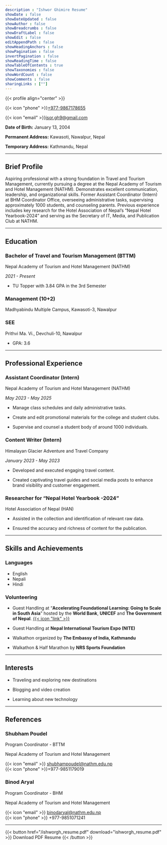 ```yaml
---
description : "Ishwor Ghimire Resume"
showDate : false
showDateUpdated : false
showAuthor : false
showBreadcrumbs : false
showDraftLabel : false
showEdit : false
editAppendPath : false
showHeadingAnchors : false
showPagination : false
invertPagination : false
showReadingTime : false
showTableOfContents : true
showTaxonomies : false
showWordCount : false
showComments : false
sharingLinks : [""]
---
```


{{< profile align="center" >}}


{{< icon "phone" >}}[+977-9867178655](tel:+977-9867178655)


{{< icon "email" >}}[isor.gh9@gmail.com](mailto:isor.gh9@gmail.com)

**Date of Birth:** January 13, 2004

**Permanent Address:** Kawasoti, Nawalpur, Nepal

**Temporary Address:** Kathmandu, Nepal

---
## **Brief Profile**

Aspiring professional with a strong foundation in Travel and Tourism Management, currently pursuing a degree at the Nepal Academy of Tourism and Hotel Management (NATHM). Demonstrates excellent communication, leadership, and organizational skills. Former Assistant Coordinator (Intern) at BHM Coordinator Office, overseeing administrative tasks, supervising approximately 1000 students, and counseling parents. Previous experience includes key research for the Hotel Association of Nepal’s “Nepal Hotel Yearbook-2024” and serving as the Secretary of IT, Media, and Publication Club at NATHM.

---
## **Education**

### **Bachelor of Travel and Tourism Management (BTTM)**

Nepal Academy of Tourism and Hotel Management (NATHM)

*2021 \- Present*

* TU Topper with 3.84 GPA in the 3rd Semester

### **Management (10+2)**

Madhyabindu Multiple Campus, Kawasoti-3, Nawalpur

### **SEE**

Prithvi Ma. Vi., Devchuli-10, Nawalpur

* GPA: 3.6

---
## **Professional Experience**

### **Assistant Coordinator (Intern)**

Nepal Academy of Tourism and Hotel Management (NATHM)

*May 2023 \- May 2025*

* Manage class schedules and daily administrative tasks.

* Create and edit promotional materials for the college and student clubs.

* Supervise and counsel a student body of around 1000 individuals.

### **Content Writer (Intern)**

Himalayan Glacier Adventure and Travel Company

*January 2023 \- May 2023*

* Developed and executed engaging travel content.

* Created captivating travel guides and social media posts to enhance brand visibility and customer engagement.

### **Researcher for “Nepal Hotel Yearbook \-2024”**

Hotel Association of Nepal (HAN)

* Assisted in the collection and identification of relevant raw data.

* Ensured the accuracy and richness of content for the publication.
---
## **Skills and Achievements**

### **Languages**
  * English
  * Nepali
  * Hindi

### **Volunteering**

  * Guest Handling at “**Accelerating Foundational Learning: Going to Scale in South Asia**” hosted by the **World Bank**, **UNICEF** and **The Government of Nepal**. [{{< icon "link" >}}](vision360.jpg)


  * Guest Handling at **Nepal International Tourism Expo (NITE)**

  * Walkathon organized by **The Embassy of India, Kathmandu**

  * Walkathon & Half Marathon by **NRS Sports Foundation**

---
## **Interests**

* Traveling and exploring new destinations

* Blogging and video creation

* Learning about new technology

---
## **References**

### **Shubham Poudel**

Program Coordinator \- BTTM

Nepal Academy of Tourism and Hotel Management 

{{< icon "email" >}} shubhampoudel@nathm.edu.np  
{{< icon "phone" >}}+977-9851179019

### **Binod Aryal**

Program Coordinator \- BHM

Nepal Academy of Tourism and Hotel Management 

{{< icon "email" >}} [binodaryal@nathm.edu.np](mailto:binodaryal@nathm.edu.np)  
{{< icon "phone" >}} +977-9851071241  

---
{{< button href="/ishworgh_resume.pdf" download="ishworgh_resume.pdf" >}}
Download PDF Resume
{{< /button >}}
